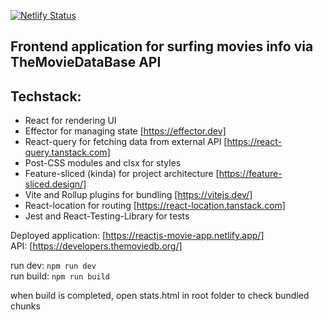 [![Netlify Status](https://api.netlify.com/api/v1/badges/14d103ba-d2bd-4e4b-a25b-18097a5ba737/deploy-status)](https://app.netlify.com/sites/reactjs-movie-app/deploys)

## Frontend application for surfing movies info via TheMovieDataBase API

## Techstack:

* React for rendering UI
* Effector for managing state [https://effector.dev]
* React-query for fetching data from external API [https://react-query.tanstack.com]
* Post-CSS modules and clsx for styles
* Feature-sliced (kinda) for project architecture [https://feature-sliced.design/]
* Vite and Rollup plugins for bundling [https://vitejs.dev/]
* React-location for routing [https://react-location.tanstack.com]
* Jest and React-Testing-Library for tests

Deployed application: [https://reactjs-movie-app.netlify.app/]  
API: [https://developers.themoviedb.org/]

run dev: `npm run dev`  
run build: `npm run build`  

when build is completed, open stats.html in root folder to check bundled chunks
